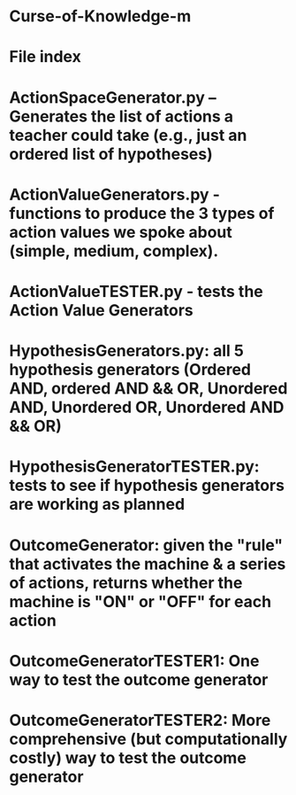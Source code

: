 # Curse-of-Knowledge-m
# File index

# ActionSpaceGenerator.py – Generates the list of actions a teacher could take (e.g., just an ordered list of hypotheses)

# ActionValueGenerators.py - functions to produce the 3 types of action values we spoke about (simple, medium, complex). 

# ActionValueTESTER.py - tests the Action Value Generators

# HypothesisGenerators.py: all 5 hypothesis generators (Ordered AND, ordered AND && OR, Unordered AND, Unordered OR, Unordered AND && OR)

# HypothesisGeneratorTESTER.py: tests to see if hypothesis generators are working as planned

# OutcomeGenerator: given the "rule" that activates the machine & a series of actions, returns whether the machine is "ON" or "OFF" for                       each action

# OutcomeGeneratorTESTER1: One way to test the outcome generator

# OutcomeGeneratorTESTER2: More comprehensive (but computationally costly) way to test the outcome generator

